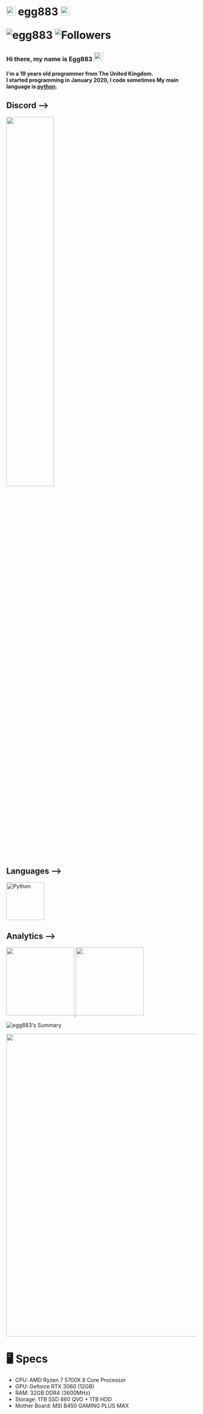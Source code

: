 <h1 align="left">
  <a target="_blank">
    <img src="https://github.com/JayantGoel001/JayantGoel001/blob/master/GIF/Earth.gif" width="24px" style="max-width:100%;">
  </a>
  egg883
  <a target="_blank">
    <img src="https://github.com/JayantGoel001/JayantGoel001/blob/master/GIF/Earth.gif"  width="24px" style="max-width:100%;">
    <p align="left">  
  <img src="https://komarev.com/ghpvc/?username=egg883" alt="egg883" />
  <img alt="Followers" src="https://img.shields.io/github/followers/egg883?style=social">    
</p>
<p align="left">  
 </p>
  </a>
</h1>

### Hi there, my name is Egg883 <img src="https://github.com/JayantGoel001/JayantGoel001/blob/master/GIF/Hi.gif" width="24px" style="max-width:100%;">
#### I'm a 19 years old programmer from The United Kingdom.</br> I started programming in January 2020, I code sometimes My main language is [python](https://python.org).

<h2><strong> Discord -->  </strong></h2>
<img width="50%" src="https://lanyard-profile-readme.vercel.app/api/184841558661529600" />

<h2><strong> Languages -->  </strong></h2>

<img src="https://cdn.discordapp.com/attachments/974332459577639013/979757795412947014/unknown.png" alt="Python" width="100" height="100"/>

 <h2><strong> Analytics  --> </strong></h2>
                          
<p align="left">
<a href="https://github.com/egg883">
  <img height="180em" src="https://github-readme-stats.vercel.app/api?username=egg883&show_icons=true&theme=midnight-purple&include_all_commits=true&count_private=true"/>
  <img height="180em" src="https://github-readme-stats.vercel.app/api/top-langs/?username=egg883&layout=compact&langs_count=7&theme=midnight-purple"/>
</a>
</p>

![egg883's Summary](https://github-profile-summary-cards.vercel.app/api/cards/profile-details?username=egg883&theme=monokai)

<center>
  <a href="https://github.com/ryo-ma/github-profile-trophy">
    <img width=800 src="https://github-profile-trophy.vercel.app/?username=egg883&column=8&theme=discord&no-frame=true&no-bg=true"/>
  </a>
</center>

# 🖥️ Specs
- CPU: AMD Ryzen 7 5700X 8 Core Processor
- GPU: Geforce RTX 3060 (12GB)
- RAM: 32GB DDR4 (3600MHz)
- Storage: 1TB SSD 860 QVO + 1TB HDD
- Mother Board: MSI B450 GAMING PLUS MAX
